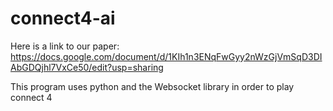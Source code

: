 # connect4-ai

Here is a link to our paper: https://docs.google.com/document/d/1KIh1n3ENqFwGyy2nWzGjVmSqD3DIAbGDQjhl7VxCe50/edit?usp=sharing

This program uses python and the Websocket library in order to play connect 4
